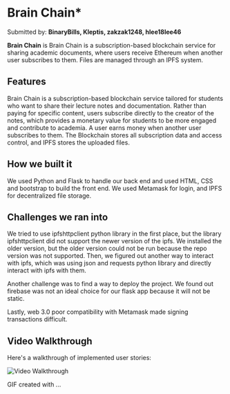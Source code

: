 # Brain Chain*

Submitted by: **BinaryBills, Kleptis, zakzak1248, hlee18lee46**

**Brain Chain** is Brain Chain is a subscription-based blockchain service for sharing academic documents, where users receive Ethereum when another user subscribes to them. Files are managed through an IPFS system.

## Features

Brain Chain is a subscription-based blockchain service tailored for students who want to share their lecture notes and documentation. Rather than paying for specific content, users subscribe directly to the creator of the notes, which provides a monetary value for students to be more engaged and contribute to academia. A user earns money when another user subscribes to them. The Blockchain stores all subscription data and access control, and IPFS stores the uploaded files. 

## How we built it
We used Python and Flask to handle our back end and used HTML, CSS and bootstrap to build the front end. We used Metamask for login, and IPFS for decentralized file storage.

## Challenges we ran into
We tried to use ipfshttpclient python library in the first place, but the library ipfshttpclient did not support the newer version of the ipfs. We installed the older version, but the older version could not be run because the repo version was not supported. Then, we figured out another way to interact with ipfs, which was using json and requests python library and directly interact with ipfs with them.

Another challenge was to find a way to deploy the project. We found out firebase was not an ideal choice for our flask app because it will not be static. 

Lastly, web 3.0 poor compatibility with Metamask made signing transactions difficult. 

## Video Walkthrough

Here's a walkthrough of implemented user stories:

<img src='https://i.imgur.com/Ygf7yjk.gif' title='Video Walkthrough' width='' alt='Video Walkthrough' />

<!-- Replace this with whatever GIF tool you used! -->
GIF created with ...  
<!-- Recommended tools:
[Kap](https://getkap.co/) for macOS
[ScreenToGif](https://www.screentogif.com/) for Windows
[peek](https://github.com/phw/peek) for Linux. -->




